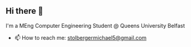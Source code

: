 ## Hi there 👋

I'm a MEng Computer Engineering Student @ Queens University Belfast

- 📫 How to reach me: stolbergermichael5@gmail.com
